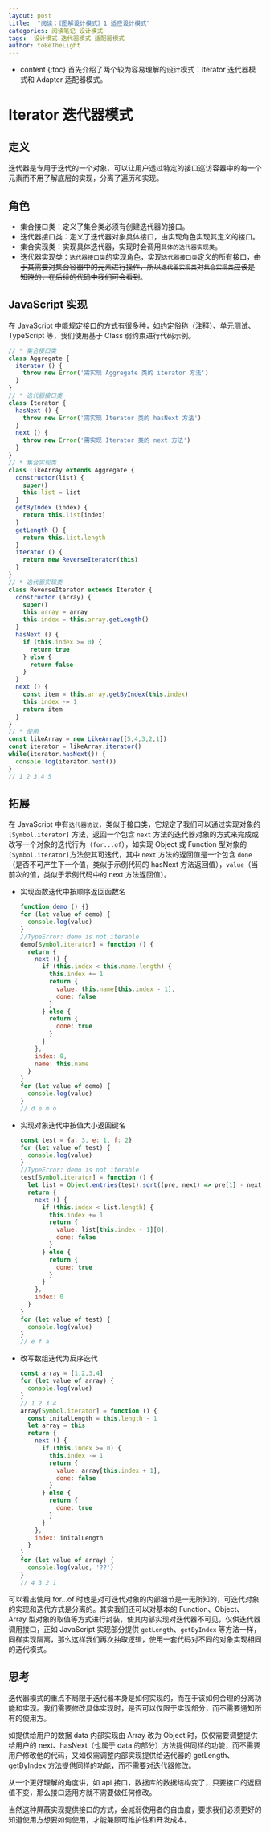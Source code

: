 ```yaml
---
layout: post
title:  "阅读：《图解设计模式》1 适应设计模式"
categories: 阅读笔记 设计模式
tags:  设计模式 迭代器模式 适配器模式
author: toBeTheLight
---
```


* content
{:toc}
首先介绍了两个较为容易理解的设计模式：Iterator 迭代器模式和 Adapter 适配器模式。




# Iterator 迭代器模式

## 定义

迭代器是专用于迭代的一个对象，可以让用户透过特定的接口巡访容器中的每一个元素而不用了解底层的实现，分离了遍历和实现。

## 角色

* 集合接口类：定义了集合类必须有创建迭代器的接口。
* 迭代器接口类：定义了迭代器对象具体接口，由实现角色实现其定义的接口。
* 集合实现类：实现具体迭代器，实现时会调用`具体的迭代器实现类`。
* 迭代器实现类：`迭代器接口类`的实现角色，实现`迭代器接口类`定义的所有接口，~~由于其需要对集合容器中的元素进行操作，所以`迭代器实现类`对`集合实现类`应该是知晓的，在后续的代码中我们可会看到~~。

## JavaScript 实现

在 JavaScript 中能规定接口的方式有很多种，如约定俗称（注释）、单元测试、TypeScript 等，我们使用基于 Class 弱约束进行代码示例。

```js
// * 集合接口类
class Aggregate {
  iterator () {
    throw new Error('需实现 Aggregate 类的 iterator 方法')
  }
}
// * 迭代器接口类
class Iterator {
  hasNext () {
    throw new Error('需实现 Iterator 类的 hasNext 方法')
  }
  next () {
    throw new Error('需实现 Iterator 类的 next 方法')
  }
}
// * 集合实现类
class LikeArray extends Aggregate {
  constructor(list) {
    super()
    this.list = list
  }
  getByIndex (index) {
    return this.list[index]
  }
  getLength () {
    return this.list.length
  }
  iterator () {
    return new ReverseIterator(this)
  }
}
// * 迭代器实现类
class ReverseIterator extends Iterator {
  constructor (array) {
    super()
    this.array = array
    this.index = this.array.getLength()
  }
  hasNext () {
    if (this.index >= 0) {
      return true
    } else {
      return false
    }
  }
  next () {
    const item = this.array.getByIndex(this.index)
    this.index -= 1
    return item
  }
}
// * 使用
const likeArray = new LikeArray([5,4,3,2,1])
const iterator = likeArray.iterator()
while(iterator.hasNext()) {
  console.log(iterator.next())
}
// 1 2 3 4 5
```

## 拓展

在 JavaScript 中有`迭代器协议`，类似于接口类，它规定了我们可以通过实现对象的 `[Symbol.iterator]` 方法，返回一个包含 `next` 方法的迭代器对象的方式来完成或改写一个对象的迭代行为（`for...of`），如实现 Object 或 Function 型对象的`[Symbol.iterator]`方法使其可迭代，其中 `next` 方法的返回值是一个包含 `done`（是否不可产生下一个值，类似于示例代码的 hasNext 方法返回值），`value`（当前次的值，类似于示例代码中的 next 方法返回值）。

* 实现函数迭代中按顺序返回函数名
  ```js
  function demo () {}
  for (let value of demo) {
    console.log(value)
  }
  //TypeError: demo is not iterable
  demo[Symbol.iterator] = function () {
    return {
      next () {
        if (this.index < this.name.length) {
          this.index += 1
          return {
            value: this.name[this.index - 1],
            done: false
          }
        } else {
          return {
            done: true
          }
        }
      },
      index: 0,
      name: this.name
    }
  }
  for (let value of demo) {
    console.log(value)
  }
  // d e m o
  ```
* 实现对象迭代中按值大小返回键名
  ```js
  const test = {a: 3, e: 1, f: 2}
  for (let value of test) {
    console.log(value)
  }
  //TypeError: demo is not iterable
  test[Symbol.iterator] = function () {
    let list = Object.entries(test).sort((pre, next) => pre[1] - next[1])
    return {
      next () {
        if (this.index < list.length) {
          this.index += 1
          return {
            value: list[this.index - 1][0],
            done: false
          }
        } else {
          return {
            done: true
          }
        }
      },
      index: 0
    }
  }
  for (let value of test) {
    console.log(value)
  }
  // e f a
  ```
* 改写数组迭代为反序迭代
  ```js
  const array = [1,2,3,4]
  for (let value of array) {
    console.log(value)
  }
  // 1 2 3 4
  array[Symbol.iterator] = function () {
    const initalLength = this.length - 1
    let array = this
    return {
      next () {
        if (this.index >= 0) {
          this.index -= 1
          return {
            value: array[this.index + 1],
            done: false
          }
        } else {
          return {
            done: true
          }
        }
      },
      index: initalLength
    }
  }
  for (let value of array) {
    console.log(value, '??')
  }
  // 4 3 2 1
  ```

可以看出使用 for...of 时也是对可迭代对象的内部细节是一无所知的，可迭代对象的实现和迭代方式是分离的。其实我们还可以对基本的 Function、Object、Array 型对象的取值等方式进行封装，使其内部实现对迭代器不可见，仅供迭代器调用接口，正如 JavaScript 实现部分提供 `getLength`、`getByIndex` 等方法一样，同样实现隔离，那么这样我们再次抽取逻辑，使用一套代码对不同的对象实现相同的迭代模式。

## 思考

迭代器模式的重点不局限于迭代器本身是如何实现的，而在于该如何合理的分离功能和实现。我们需要修改具体实现时，是否可以仅限于实现部分，而不需要通知所有的使用方。

如提供给用户的数据 data 内部实现由 Array 改为 Object 时，仅仅需要调整提供给用户的 next、hasNext（也属于 data 的部分）方法提供同样的功能，而不需要用户修改他的代码，又如仅需调整内部实现提供给迭代器的 getLength、getByIndex 方法提供同样的功能，而不需要对迭代器修改。

从一个更好理解的角度讲，如 api 接口，数据库的数据结构变了，只要接口的返回值不变，那么接口适用方就不需要做任何修改。

当然这种屏蔽实现提供接口的方式，会减弱使用者的自由度，要求我们必须更好的知道使用方想要如何使用，才能兼顾可维护性和开发成本。